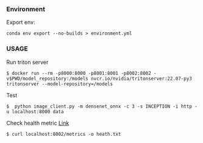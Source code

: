 ### Environment
Export env:
```console
conda env export --no-builds > environment.yml
```
### USAGE
Run triton server
```console
$ docker run --rm -p8000:8000 -p8001:8001 -p8002:8002 -v$PWD/model_repository:/models nvcr.io/nvidia/tritonserver:22.07-py3 tritonserver --model-repository=/models 
```
Test 
```console
$  python image_client.py -m densenet_onnx -c 3 -s INCEPTION -i http -u localhost:8000 data
```
Check health metric
[Link](https://github.com/triton-inference-server/server/blob/main/docs/user_guide/metrics.md)
```console
$ curl localhost:8002/metrics -o heath.txt
```
